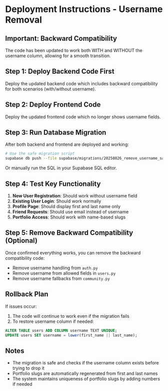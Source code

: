 # Deployment Instructions - Username Removal

## Important: Backward Compatibility
The code has been updated to work both WITH and WITHOUT the username column, allowing for a smooth transition.

## Step 1: Deploy Backend Code First
Deploy the updated backend code which includes backward compatibility for both scenarios (with/without username).

## Step 2: Deploy Frontend Code
Deploy the updated frontend code which no longer shows username fields.

## Step 3: Run Database Migration
After both backend and frontend are deployed and working:

```bash
# Use the safe migration script
supabase db push --file supabase/migrations/20250826_remove_username_safe.sql
```

Or manually run the SQL in your Supabase SQL editor.

## Step 4: Test Key Functionality
1. **New User Registration**: Should work without username field
2. **Existing User Login**: Should work normally
3. **Profile Page**: Should display first and last name only
4. **Friend Requests**: Should use email instead of username
5. **Portfolio Access**: Should work with name-based slugs

## Step 5: Remove Backward Compatibility (Optional)
Once confirmed everything works, you can remove the backward compatibility code:
- Remove username handling from `auth.py`
- Remove username from allowed fields in `users.py`
- Remove username fallbacks from `community.py`

## Rollback Plan
If issues occur:
1. The code will continue to work even if the migration fails
2. To restore username column if needed:
```sql
ALTER TABLE users ADD COLUMN username TEXT UNIQUE;
UPDATE users SET username = lower(first_name || last_name);
```

## Notes
- The migration is safe and checks if the username column exists before trying to drop it
- Portfolio slugs are automatically regenerated from first and last names
- The system maintains uniqueness of portfolio slugs by adding numbers if needed